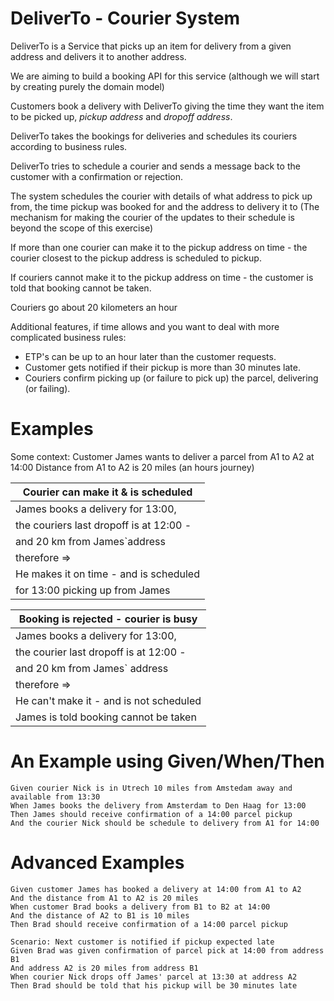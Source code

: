 DeliverTo - Courier System
====

DeliverTo is a Service that picks up an item for delivery from a given address and delivers it to another address.

We are aiming to build a booking API for this service (although we will start by creating purely the domain model)

Customers book a delivery with DeliverTo giving the time they want the item to be picked up, *pickup address* and *dropoff address*.

DeliverTo takes the bookings for deliveries and schedules its couriers according to business rules.

DeliverTo tries to schedule a courier and sends a message back to the customer with a confirmation or rejection.

The system schedules the courier with details of what address to pick up from, the time pickup was booked for and the address to delivery it to
(The mechanism for making the courier of the updates to their schedule is beyond the scope of this exercise)

If more than one courier can make it to the pickup address on time - the courier closest to the pickup address is scheduled to pickup.

If couriers cannot make it to the pickup address on time - the customer is told that booking cannot be taken.

Couriers go about 20 kilometers an hour

Additional features, if time allows and you want to deal with more complicated business rules:

 - ETP's can be up to an hour later than the customer requests.
 - Customer gets notified if their pickup is more than 30 minutes late.
 - Couriers confirm picking up (or failure to pick up) the parcel, delivering (or failing).


Examples
===

Some context: 
Customer James wants to deliver a parcel from A1 to A2 at 14:00
Distance from A1 to A2 is 20 miles (an hours journey)


| Courier can make it  & is scheduled     | 
|-----------------------------------------| 
| James books a delivery for 13:00,       |  
| the couriers last dropoff is at 12:00 - |
| and 20 km from James`address            |
| therefore =>                            |
| He makes it on time - and is scheduled  |
| for 13:00 picking up from James         |


| Booking is rejected - courier is busy   | 
|-----------------------------------------|
| James books a delivery for 13:00,       |  
| the courier last dropoff is at 12:00 -  |
| and 20 km from James` address           |
| therefore =>                            |
| He can't make it - and is not scheduled |
| James is told booking cannot be taken   |

An Example using Given/When/Then
=======

```gherkin
Given courier Nick is in Utrech 10 miles from Amstedam away and available from 13:30
When James books the delivery from Amsterdam to Den Haag for 13:00
Then James should receive confirmation of a 14:00 parcel pickup 
And the courier Nick should be schedule to delivery from A1 for 14:00
```

Advanced Examples
=================

```gherkin
Given customer James has booked a delivery at 14:00 from A1 to A2
And the distance from A1 to A2 is 20 miles
When customer Brad books a delivery from B1 to B2 at 14:00
And the distance of A2 to B1 is 10 miles
Then Brad should receive confirmation of a 14:00 parcel pickup

Scenario: Next customer is notified if pickup expected late
Given Brad was given confirmation of parcel pick at 14:00 from address B1
And address A2 is 20 miles from address B1
When courier Nick drops off James' parcel at 13:30 at address A2
Then Brad should be told that his pickup will be 30 minutes late

